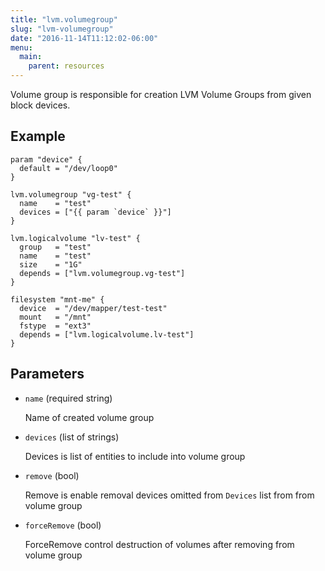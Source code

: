 ```yaml
---
title: "lvm.volumegroup"
slug: "lvm-volumegroup"
date: "2016-11-14T11:12:02-06:00"
menu:
  main:
    parent: resources
---
```



Volume group is responsible for creation LVM Volume Groups
from given block devices.


## Example

```hcl
param "device" {
  default = "/dev/loop0"
}

lvm.volumegroup "vg-test" {
  name    = "test"
  devices = ["{{ param `device` }}"]
}

lvm.logicalvolume "lv-test" {
  group   = "test"
  name    = "test"
  size    = "1G"
  depends = ["lvm.volumegroup.vg-test"]
}

filesystem "mnt-me" {
  device  = "/dev/mapper/test-test"
  mount   = "/mnt"
  fstype  = "ext3"
  depends = ["lvm.logicalvolume.lv-test"]
}

```


## Parameters

- `name` (required string)

  Name of created volume group

- `devices` (list of strings)

  Devices is list of entities to include into volume group

- `remove` (bool)

  Remove is enable removal devices omitted from `Devices` list from
from volume group

- `forceRemove` (bool)

  ForceRemove control destruction of volumes after removing
from volume group


